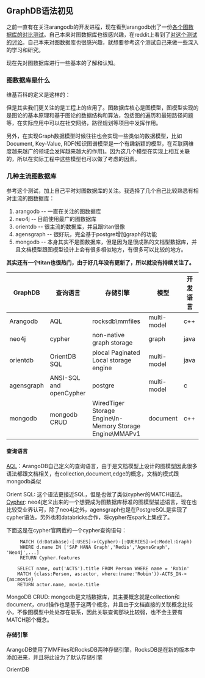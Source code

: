 ## GraphDB语法初见
之前一直有在关注arangodb的开发进程，现在看到arangodb出了一份[各个图数据库的对比测试](https://www.arangodb.com/2018/02/nosql-performance-benchmark-2018-mongodb-postgresql-orientdb-neo4j-arangodb/)。自己本来对图数据库也很感兴趣，在reddit上看到了[对这个测试的讨论]()。自己本来对图数据库也很感兴趣，就想要参考这个测试自己来做一些深入的学习和研究。

现在先对图数据库进行一些基本的了解和认知。

### 图数据库是什么
维基百科的定义是这样的：

但是其实我们更关注的是工程上的应用了。图数据库核心是图模型，图模型实现的是图论的基本原理和基于图论的数据结构和算法，包括图的遍历和最短路径问题等，在实际应用中可以在社交网络，路径规划等项目中发挥作用。

另外，在实现Graph数据模型时候往往也会实现一些类似的数据模型，比如Document, Key-Value, RDF(知识图谱模型是一个有趣新颖的模型，在互联网维度越来越广的领域会发挥越来越大的作用)。因为这几个模型在实现上相互关联的，所以在实际工程中这些模型也可以做了考虑的因素。

### 几种主流图数据库
参考这个测试，加上自己平时对图数据库的关注。我选择了几个自己比较熟悉有相对主流的图数据库：

1. arangodb -- 一直在关注的图数据库
2. neo4j -- 目前使用最广的图数据库
3. orientdb -- 很主流的数据库，并且跟titan很像
4. agensgraph -- 很好玩，完全基于postgre增加graph的功能
5. mongodb -- 本身其实不是图数据库，但是因为是很成熟的文档型数据库，并且文档模型跟图模型设计上会有很多相似地方，有很多可以比较的地方。

**其实还有一个titan也很热门，由于好几年没有更新了，所以就没有持续关注了。**

GraphDB	    |查询语言	    	        |存储引擎	                                                |模型			    |开发语言
---	        |---	                    |---	                                                    |---	            |---
Arangodb	|AQL	                    |rocksdb\mmfiles	                                        |multi-model	    |c++
neo4j	    |cypher	            	    |non-native graph storage                                   |graph	            |java
orientdb	|OrientDB SQL	    	    |plocal Paginated Local storage engine	                    |multi-model	    |java
agensgraph	|ANSI-SQL and openCypher 	|postgre	        	                                    |multi-model	    |c
mongodb	    |mongodb CRUD	            |WiredTiger Storage Engine\In-Memory Storage Engine\MMAPv1 	|document	        |c++

#### 查询语言

[AQL](https://www.arangodb.com/wp-content/uploads/2016/05/shell-reference-card.pdf)：ArangoDB自己定义的查询语言，由于是文档模型上设计的图模型因此很多语法都跟文档相关，有collection,document,edge的概念，文档的模式跟mongodb类似

Orient SQL: 这个语法更接近SQL，但是也做了类似cypher的MATCH语法。 
[Cypher](http://www.opencypher.org): neo4j定义出来的一个想要成为图数据库标准的图模型描述语言，现在也比较受业界认可，除了neo4j之外，agensgraph也是在PostgreSQL是实现了cypher语法，另外也和databricks合作，将cypher在spark上集成了。

下面这是在cypher官网截的一个cypher查询语句：

```
     MATCH (d:Database)-[:USES]->(Cypher)-[:QUERIES]->(:Model:Graph)
     WHERE d.name IN ['SAP HANA Graph','Redis','AgensGraph', 'Neo4j',...]
     RETURN Cypher.features
```


```
    SELECT name, out('ACTS').title FROM Person WHERE name = 'Robin'
    MATCH {class:Person, as:actor, where:(name:'Robin'))-ACTS_IN-> {as:movie}
    RETURN actor.name, movie.title
```

MongoDB CRUD: mongodb是文档数据库，其主要概念就是collection和document，crud操作也是基于这两个概念，并且由于文档直接的关联概念比较小，不像图模型中处处存在联系，因此关联查询那块比较弱，也不会主要有MATCH那个概念。

#### 存储引擎

ArangoDB使用了MMFiles和RocksDB两种存储引擎，RocksDB是在新的版本中添加进来，并且将此设为了默认存储引擎

OrientDB
